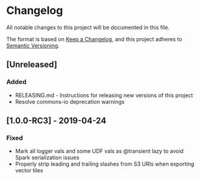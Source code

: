 # Changelog

All notable changes to this project will be documented in this file.

The format is based on [Keep a Changelog](https://keepachangelog.com/en/1.0.0/),
and this project adheres to [Semantic Versioning](https://semver.org/spec/v2.0.0.html).

## [Unreleased]
### Added
- RELEASING.md - Instructions for releasing new versions of this project
- Resolve commons-io deprecation warnings

## [1.0.0-RC3] - 2019-04-24
### Fixed
- Mark all logger vals and some UDF vals as @transient lazy to avoid Spark serialization issues
- Properly strip leading and trailing slashes from S3 URIs when exporting vector tiles

